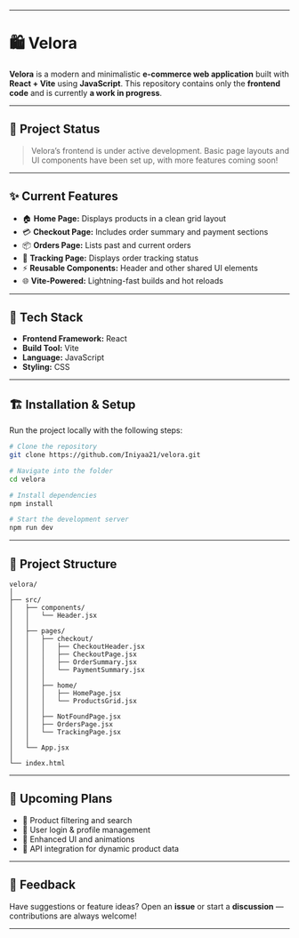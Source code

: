 
---

# 🛍️ Velora

**Velora** is a modern and minimalistic **e-commerce web application** built with **React + Vite** using **JavaScript**.
This repository contains only the **frontend code** and is currently **a work in progress**.

---

## 🚧 Project Status

> Velora’s frontend is under active development.
> Basic page layouts and UI components have been set up, with more features coming soon!

---

## ✨ Current Features

* 🏠 **Home Page:** Displays products in a clean grid layout
* 💳 **Checkout Page:** Includes order summary and payment sections
* 📦 **Orders Page:** Lists past and current orders
* 🚚 **Tracking Page:** Displays order tracking status
* ⚡ **Reusable Components:** Header and other shared UI elements
* 🌐 **Vite-Powered:** Lightning-fast builds and hot reloads

---

## 🧰 Tech Stack

* **Frontend Framework:** React
* **Build Tool:** Vite
* **Language:** JavaScript
* **Styling:** CSS

---

## 🏗️ Installation & Setup

Run the project locally with the following steps:

```bash
# Clone the repository
git clone https://github.com/Iniyaa21/velora.git

# Navigate into the folder
cd velora

# Install dependencies
npm install

# Start the development server
npm run dev
```

---

## 📁 Project Structure

```
velora/
│
├── src/
│   ├── components/
│   │   └── Header.jsx
│   │
│   ├── pages/
│   │   ├── checkout/
│   │   │   ├── CheckoutHeader.jsx
│   │   │   ├── CheckoutPage.jsx
│   │   │   ├── OrderSummary.jsx
│   │   │   └── PaymentSummary.jsx
│   │   │
│   │   ├── home/
│   │   │   ├── HomePage.jsx
│   │   │   └── ProductsGrid.jsx
│   │   │
│   │   ├── NotFoundPage.jsx
│   │   ├── OrdersPage.jsx
│   │   └── TrackingPage.jsx
│   │
│   └── App.jsx
│
└── index.html
```

---

## 🔮 Upcoming Plans

* 🛒 Product filtering and search
* 👤 User login & profile management
* 🎨 Enhanced UI and animations
* 🌈 API integration for dynamic product data

---

## 💬 Feedback

Have suggestions or feature ideas?
Open an **issue** or start a **discussion** — contributions are always welcome!

---
